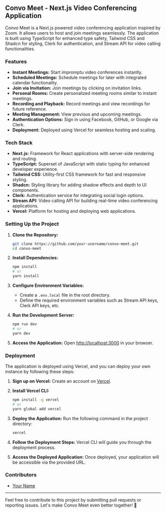 ## Convo Meet - Next.js Video Conferencing Application

Convo Meet is a Next.js powered video conferencing application inspired by Zoom. It allows users to host and join meetings seamlessly. The application is built using TypeScript for enhanced type safety, Tailwind CSS and Shadcn for styling, Clerk for authentication, and Stream API for video calling functionalities.

### Features

- **Instant Meetings:** Start impromptu video conferences instantly.
- **Scheduled Meetings:** Schedule meetings for later with integrated calendar functionality.
- **Join via Invitation:** Join meetings by clicking on invitation links.
- **Personal Rooms:** Create personalized meeting rooms similar to instant meetings.
- **Recording and Playback:** Record meetings and view recordings for future reference.
- **Meeting Management:** View previous and upcoming meetings.
- **Authentication Options:** Sign in using Facebook, GitHub, or Google via Clerk.
- **Deployment:** Deployed using Vercel for seamless hosting and scaling.

### Tech Stack

- **Next.js:** Framework for React applications with server-side rendering and routing.
- **TypeScript:** Superset of JavaScript with static typing for enhanced developer experience.
- **Tailwind CSS:** Utility-first CSS framework for fast and responsive styling.
- **Shadcn:** Styling library for adding shadow effects and depth to UI components.
- **Clerk:** Authentication service for integrating social login options.
- **Stream API:** Video calling API for building real-time video conferencing applications.
- **Vercel:** Platform for hosting and deploying web applications.

### Setting Up the Project

1. **Clone the Repository:**
   ```bash
   git clone https://github.com/your-username/convo-meet.git
   cd convo-meet
   ```

2. **Install Dependencies:**
   ```bash
   npm install
   # or
   yarn install
   ```

3. **Configure Environment Variables:**
   - Create a `.env.local` file in the root directory.
   - Define the required environment variables such as Stream API keys, Clerk API keys, etc.

4. **Run the Development Server:**
   ```bash
   npm run dev
   # or
   yarn dev
   ```

5. **Access the Application:**
   Open [http://localhost:3000](http://localhost:3000) in your browser.

### Deployment

The application is deployed using Vercel, and you can deploy your own instance by following these steps:

1. **Sign up on Vercel:**
   Create an account on [Vercel](https://vercel.com/).

2. **Install Vercel CLI:**
   ```bash
   npm install -g vercel
   # or
   yarn global add vercel
   ```

3. **Deploy the Application:**
   Run the following command in the project directory:
   ```bash
   vercel
   ```

4. **Follow the Deployment Steps:**
   Vercel CLI will guide you through the deployment process.
   
5. **Access the Deployed Application:**
   Once deployed, your application will be accessible via the provided URL.

### Contributors

- [Your Name](https://github.com/your-username)

---

Feel free to contribute to this project by submitting pull requests or reporting issues. Let's make Convo Meet even better together! 🚀
